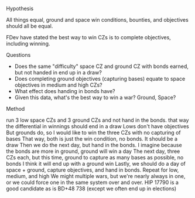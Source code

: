 
Hypothesis

All things equal, ground and space win conditions, bounties, and objectives should all be equal.

FDev have stated the best way to win CZs is to complete objectives, including winning. 

Questions

- Does the same "difficulty" space CZ and ground CZ with bonds earned, but not handed in end up in a draw?
- Does completing ground objectives (capturing bases) equate to space objectives in medium and high CZs?
- What effect does handing in bonds have?
- Given this data, what's the best way to win a war? Ground, Space?

Method

run 3 low space CZs and 3 ground CZs and not hand in the bonds.
that way the differential in winnings should end in a draw
Lows don't have objectives
But grounds do, so I would like to win the three CZs with no capturing of bases
That way, both is just the win condition, no bonds. It should be a draw
Then we do the next day, but hand in the bonds. I imagine because the bonds are more in ground, ground will win a day
The next day, three CZs each, but this time, ground to capture as many bases as possible, no bonds 
I think it will end up with a ground win
Lastly, we should do a day of space + ground, capture objectives, and hand in bonds. Repeat for low, medium, and high
We might multiple wars, but we're nearly always in one, or we could force one in the same system over and over. HIP 17790 is a good candidate as is BD+48 738 (except we often end up in elections)